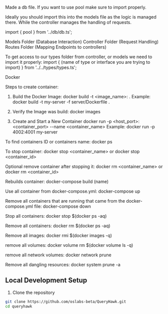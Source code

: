 Made a db file. If you want to use pool make sure to import properly.

Ideally you should import this into the models file as the logic is managed there. While the controller manages the handling of requests.

import { pool } from '../db/db.ts';

Models Folder (Database Interaction)
Controller Folder (Request Handling)
Routes Folder (Mapping Endpoints to controllers)

To get access to our types folder from controller, or models we need to import it properly:
import { (name of type or interface you are trying to import) } from '../../types/types.ts';

Docker

Steps to create container:

1. Build the Docker Image:
   docker build -t <image_name>:<tag> .
   Example:
   docker build -t my-server -f server/Dockerfile .

2. Verify the Image was build:
   docker images

3. Create and Start a New Container
   docker run -p <host_port>:<container_port> --name <container_name>
   Example:
   docker run -p 4002:4001 my-server

To find containers ID or containers name:
docker ps

To stop container:
docker stop <container_name> or docker stop <container_id>

Optional remove container after stopping it:
docker rm <container_name> or docker rm <container_id>

Rebuilds container:
docker-compose build (name)

Use all container from docker-compose.yml:
docker-compose up

Remove all containers that are running that came from the docker-compose.yml file:
docker-compose down

Stop all containers:
docker stop $(docker ps -aq)

Remove all containers:
docker rm $(docker ps -aq)

Remove all images:
docker rmi $(docker images -q)

remove all volumes:
docker volume rm $(docker volume ls -q)

remove all network volumes:
docker network prune

Remove all dangling resources:
docker system prune -a


## Local Development Setup

1. Clone the repository
```bash
git clone https://github.com/oslabs-beta/QueryHawk.git
cd queryhawk
